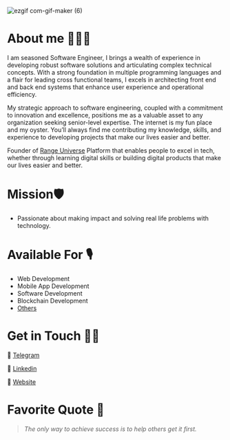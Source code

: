 
![ezgif com-gif-maker (6)](https://scontent.flos1-2.fna.fbcdn.net/v/t39.30808-6/453478117_452193294470600_5778309075254763533_n.png?stp=dst-png_s960x960&_nc_cat=100&ccb=1-7&_nc_sid=cc71e4&_nc_eui2=AeFxGzQrwK3vig7osZLMjhhmVcw5bUxP08dVzDltTE_Tx48aRQlZvIT6BcsHvoaXjB8pL8O7aioZwxLVMI7q1ZnL&_nc_ohc=gmb_yMe67cQQ7kNvgEJYJ_a&_nc_zt=23&_nc_ht=scontent.flos1-2.fna&oh=00_AYCr0QGoq7Bfc2pYMllJJRnGkZa6mXSoDUqWRnyPa4icRw&oe=66CB6718)





# About me 👨🏾‍💻
I am seasoned Software Engineer, I brings a wealth of experience in developing robust software solutions and articulating complex technical concepts. With a strong foundation in multiple programming languages and a flair for leading cross functional teams, I excels in architecting front end and back end systems that enhance user experience and operational efficiency.

My strategic approach to software engineering, coupled with a commitment to innovation and excellence, positions me as a valuable asset to any organization seeking senior-level expertise. The internet is my fun place and my oyster. You’ll always find me contributing my knowledge, skills, and experience to developing projects that make our lives easier and better.

Founder of [Range Universe](https://www.rangeuniverse.org) Platform that enables people to excel in tech, whether through learning digital skills or building digital products that make our lives easier and better.

# Mission🛡
- Passionate about making impact and solving real life problems with technology. 

# Available For 🎙
- Web Development
- Mobile App Development
- Software Development
- Blockchain Development
- [Others](https://www.kingsleynwoye.com)

# Get in Touch 👍🏽
🔗 [Telegram](https://t.me/kingsleynwoye)

🔗 [Linkedin](https://www.linkedin.com/in/kingsleynwoye/)

🔗 [Website](https://www.kingsleynwoye.com)

# Favorite Quote 📖
> _The only way to achieve success is to help others get it first._
